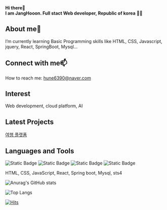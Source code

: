 
<!--
### Hi there 👋
**gamepro6390/gamepro6390** is a ✨ _special_ ✨ repository because its `README.md` (this file) appears on your GitHub profile.

Here are some ideas to get you started:

- 🔭 I’m currently working on ...
- 🌱 I’m currently learning ...
- 👯 I’m looking to collaborate on ...
- 🤔 I’m looking for help with ...
- 💬 Ask me about ...
- 📫 How to reach me: ...
- 😄 Pronouns: ...
- ⚡ Fun fact: ...
-->

<!--주석--!> <!-- 글씨 강조 ** ** --> <!--줄바꿈 <br> spacebar 2번이상-->
<!--인사말-->
**Hi there**👋  
**I am JangHooon. Full stact Web developer, Republic of korea** 👨‍💻

<!--나에 대한 설명 --> <!-- <h1> <h2> # ##-->
## About me🌱
I’m currently learning Basic Programming skills like HTML, CSS, Javascript, jquery, React, SpringBoot, Mysql...

<!-- 연락 정보 -->
## Connect with me📫
How to reach me: hune6390@naver.com

<!-- 관심 분야 -->
## Interest 
Web development, cloud platform, AI

<!-- 최근 프로젝트 --> <!-- 표시내용(링크 url)-->
## Latest Projects
[여행 플랫폼](https://github.com/gamepro6390/Final_Project)

<!-- 사용할 수 있는 언어 및 툴 -->
## Languages and Tools
<!-- 1. 글자 -->
![Static Badge](https://img.shields.io/badge/Front-javascript-yellow)
![Static Badge](https://img.shields.io/badge/javascript-8A2BE2)
![Static Badge](https://img.shields.io/badge/javascript-%2361DAFB?logo=react&logoColor=black)
![Static Badge](https://img.shields.io/badge/SpringBoot-6DB33F?style=flat&logo=springboot&logoColor=white)
<!--![java](https://cdn.jsdelivr.net/gh/devicons/devicon/icons/java/java-original-wordmark.svg "java)")-->
HTML, CSS, JavaScript, React, Spring boot, Mysql, sts4

<!-- 기타(github 통계) -->
<!--https://github.com/anuraghazra/github-readme-stats-->
![Anurag's GitHub stats](https://github-readme-stats.vercel.app/api?username=gamepro6390&show_icons=true&theme=dark)

<!-- 기타(github 사용 언어 그래) -->
![Top Langs](https://github-readme-stats.vercel.app/api/top-langs/?username=gamepro6390&layout=compact)

<!-- 방문자수 -->
[![Hits](https://hits.seeyoufarm.com/api/count/incr/badge.svg?url=https%3A%2F%2Fgithub.com%2Fgamepro6390%2Fhit-counter&count_bg=%2379C83D&title_bg=%23555555&icon=&icon_color=%23E7E7E7&title=%EB%B0%A9%EB%AC%B8%EC%9E%90%EC%88%98&edge_flat=true)](https://hits.seeyoufarm.com)
